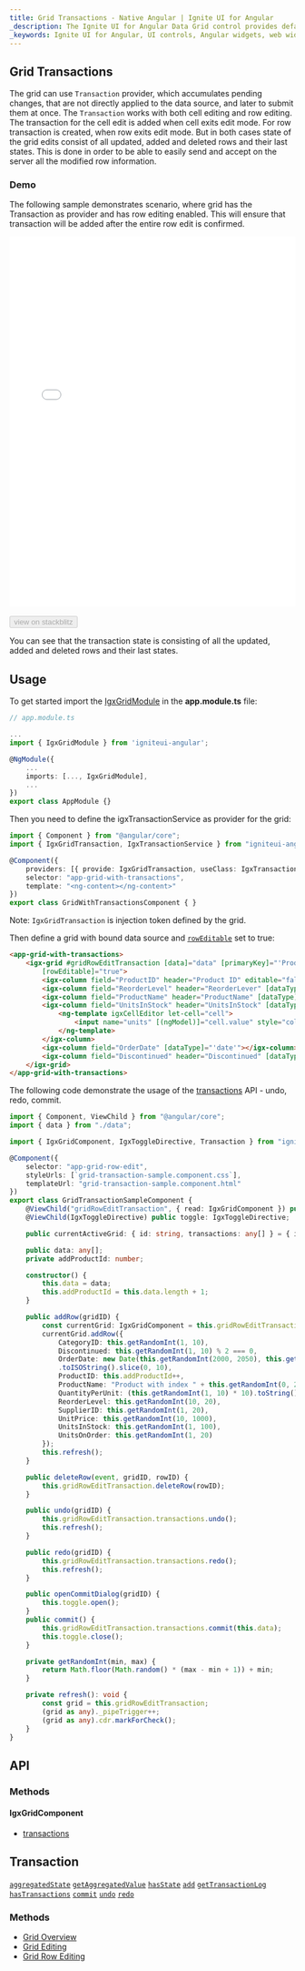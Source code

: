 ```yaml
---
title: Grid Transactions - Native Angular | Ignite UI for Angular
_description: The Ignite UI for Angular Data Grid control provides default cell templates for editable columns which are based on the data type of the column.
_keywords: Ignite UI for Angular, UI controls, Angular widgets, web widgets, UI widgets, Angular, Native Angular Components Suite, Native Angular Controls, Native Angular Components Library, Native Angular Component, Angular Grid, Angular Data Grid component, Angular Data Grid control, Angular Grid component, Angular Grid control, Angular High Performance Grid, Cell Editing, Row Editing, Batch Updating, Batch Editing, Transactions
---
```


## Grid Transactions

The grid can use `Transaction` provider, which accumulates pending changes, that are not directly applied to the data source, and later to submit them at once. The `Transaction` works with both cell editing and row editing. The transaction for the cell edit is added when cell exits edit mode. For row transaction is created, when row exits edit mode. But in both cases state of the grid edits consist of all updated, added and deleted rows and their last states.
This is done in order to be able to easily send and accept on the server all the modified row information.

### Demo

The following sample demonstrates scenario, where grid has the Transaction as provider and has row editing enabled. This will ensure that transaction will be added after the entire row edit is confirmed.

<div class="sample-container loading" style="height:650px">
    <iframe id="grid-transaction-sample-iframe" src='{environment:demosBaseUrl}/grid-transaction' width="100%" height="100%" seamless frameBorder="0" onload="onSampleIframeContentLoaded(this);"></iframe>
</div>
<br/>
<div>
<button data-localize="stackblitz" disabled class="stackblitz-btn" data-iframe-id="grid-transaction-sample-iframe" data-demos-base-url="{environment:demosBaseUrl}">view on stackblitz</button>
</div>
<div class="divider--half"></div>

You can see that the transaction state is consisting of all the updated, added and deleted rows and their last states.

## Usage
To get started import the [IgxGridModule]({environment:angularApiUrl}/classes/igxgridmodule.html) in the **app.module.ts** file:

```typescript
// app.module.ts

...
import { IgxGridModule } from 'igniteui-angular';

@NgModule({
    ...
    imports: [..., IgxGridModule],
    ...
})
export class AppModule {}
```

Then you need to define the igxTransactionService as provider for the grid:

```typescript
import { Component } from "@angular/core";
import { IgxGridTransaction, IgxTransactionService } from "igniteui-angular";

@Component({
    providers: [{ provide: IgxGridTransaction, useClass: IgxTransactionService }],
    selector: "app-grid-with-transactions",
    template: "<ng-content></ng-content>"
})
export class GridWithTransactionsComponent { }

```

Note: `IgxGridTransaction` is injection token defined by the grid.

Then define a grid with bound data source and [`rowEditable`]({environment:angularApiUrl}/classes/igxgridcomponent.html#rowEditable) set to true:

```html
<app-grid-with-transactions>
    <igx-grid #gridRowEditTransaction [data]="data" [primaryKey]="'ProductID'" width="100%" height="500px"
        [rowEditable]="true">
        <igx-column field="ProductID" header="Product ID" editable="false"></igx-column>
        <igx-column field="ReorderLevel" header="ReorderLever" [dataType]="'number'"></igx-column>
        <igx-column field="ProductName" header="ProductName" [dataType]="'string'"></igx-column>
        <igx-column field="UnitsInStock" header="UnitsInStock" [dataType]="'number'">
            <ng-template igxCellEditor let-cell="cell">
                <input name="units" [(ngModel)]="cell.value" style="color: black" />
            </ng-template>
        </igx-column>
        <igx-column field="OrderDate" [dataType]="'date'"></igx-column>
        <igx-column field="Discontinued" header="Discontinued" [dataType]="'boolean'"></igx-column>
    </igx-grid>
</app-grid-with-transactions>
```

The following code demonstrate the usage of the [transactions]({environment:angularApiUrl}/classes/igxgridrowcomponent.html#transactions) API - undo, redo, commit.

```typescript
import { Component, ViewChild } from "@angular/core";
import { data } from "./data";

import { IgxGridComponent, IgxToggleDirective, Transaction } from "igniteui-angular";

@Component({
    selector: "app-grid-row-edit",
    styleUrls: [`grid-transaction-sample.component.css`],
    templateUrl: "grid-transaction-sample.component.html"
})
export class GridTransactionSampleComponent {
    @ViewChild("gridRowEditTransaction", { read: IgxGridComponent }) public gridRowEditTransaction: IgxGridComponent;
    @ViewChild(IgxToggleDirective) public toggle: IgxToggleDirective;

    public currentActiveGrid: { id: string, transactions: any[] } = { id: "", transactions: [] };

    public data: any[];
    private addProductId: number;

    constructor() {
        this.data = data;
        this.addProductId = this.data.length + 1;
    }

    public addRow(gridID) {
        const currentGrid: IgxGridComponent = this.gridRowEditTransaction;
        currentGrid.addRow({
            CategoryID: this.getRandomInt(1, 10),
            Discontinued: this.getRandomInt(1, 10) % 2 === 0,
            OrderDate: new Date(this.getRandomInt(2000, 2050), this.getRandomInt(0, 11), this.getRandomInt(1, 25))
            .toISOString().slice(0, 10),
            ProductID: this.addProductId++,
            ProductName: "Product with index " + this.getRandomInt(0, 20),
            QuantityPerUnit: (this.getRandomInt(1, 10) * 10).toString() + " pcs.",
            ReorderLevel: this.getRandomInt(10, 20),
            SupplierID: this.getRandomInt(1, 20),
            UnitPrice: this.getRandomInt(10, 1000),
            UnitsInStock: this.getRandomInt(1, 100),
            UnitsOnOrder: this.getRandomInt(1, 20)
        });
        this.refresh();
    }

    public deleteRow(event, gridID, rowID) {
        this.gridRowEditTransaction.deleteRow(rowID);
    }

    public undo(gridID) {
        this.gridRowEditTransaction.transactions.undo();
        this.refresh();
    }

    public redo(gridID) {
        this.gridRowEditTransaction.transactions.redo();
        this.refresh();
    }

    public openCommitDialog(gridID) {
        this.toggle.open();
    }
    public commit() {
        this.gridRowEditTransaction.transactions.commit(this.data);
        this.toggle.close();
    }

    private getRandomInt(min, max) {
        return Math.floor(Math.random() * (max - min + 1)) + min;
    }

    private refresh(): void {
        const grid = this.gridRowEditTransaction;
        (grid as any)._pipeTrigger++;
        (grid as any).cdr.markForCheck();
    }
}

```

## API

### Methods

#### IgxGridComponent
* [transactions]({environment:angularApiUrl}/classes/igxgridrowcomponent.html#transactions)

#### 

## Transaction

[`aggregatedState`]({environment:angularApiUrl}/classes/igxtransaction.html#aggregatedState)
[`getAggregatedValue`]({environment:angularApiUrl}/classes/igxtransaction.html#getAggregatedValue)
[`hasState`]({environment:angularApiUrl}/classes/igxtransaction.html#hasState)
[`add`]({environment:angularApiUrl}/classes/igxtransaction.html#add)
[`getTransactionLog`]({environment:angularApiUrl}/classes/igxtransaction.html#getTransactionLog)
[`hasTransactions`]({environment:angularApiUrl}/classes/igxtransaction.html#hasTransactions)
[`commit`]({environment:angularApiUrl}/classes/igxtransaction.html#commit)
[`undo`]({environment:angularApiUrl}/classes/igxtransaction.html#undo)
[`redo`]({environment:angularApiUrl}/classes/igxtransaction.html#redo)

### Methods

* [Grid Overview](grid.md)
* [Grid Editing](grid_editing.md)
* [Grid Row Editing](grid_transactions.md)